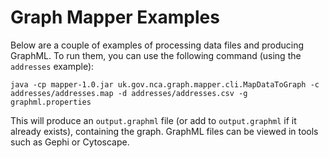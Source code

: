 # Graph Mapper Examples

Below are a couple of examples of processing data files and producing GraphML.
To run them, you can use the following command (using the `addresses` example):

    java -cp mapper-1.0.jar uk.gov.nca.graph.mapper.cli.MapDataToGraph -c addresses/addresses.map -d addresses/addresses.csv -g graphml.properties

This will produce an `output.graphml` file (or add to `output.graphml` if it already exists), containing the graph.
GraphML files can be viewed in tools such as Gephi or Cytoscape.